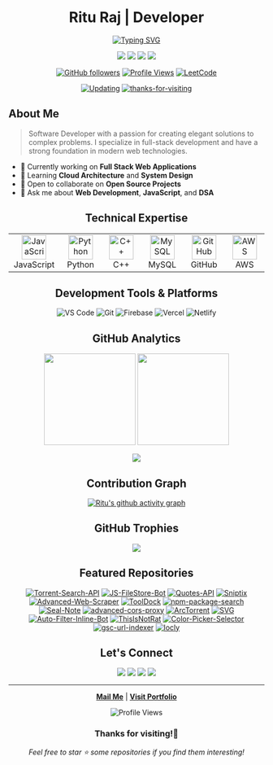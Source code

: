 <div align="center">
  
# Ritu Raj | Developer

[![Typing SVG](https://readme-typing-svg.herokuapp.com?font=Fira+Code&weight=500&size=28&pause=1000&color=3178C6&center=true&vCenter=true&random=false&width=600&lines=Full+Stack+Developer;Tech+Enthusiast;Open+Source+Contributor)](https://github.com/theriturajps)

[<img src="https://img.shields.io/badge/-Portfolio-3178C6?style=for-the-badge&logo=web&logoColor=white" />](https://go.exonoob.in/profile)
[<img src="https://img.shields.io/badge/Twitter-1DA1F2?style=for-the-badge&logo=x&logoColor=white" />](https://twitter.com/riturajps)
[<img src="https://img.shields.io/badge/Telegram-0077B5?style=for-the-badge&logo=telegram&logoColor=white" />](https://telegram.me/riturajps)
[<img src="https://img.shields.io/badge/Instagram-E4405F?style=for-the-badge&logo=instagram&logoColor=white" />](https://instagram.com/riturajps)

</div>

<div align="center">
  
[![GitHub followers](https://img.shields.io/github/followers/theriturajps?label=Follow&style=social)](https://github.com/theriturajps)
[![Profile Views](https://komarev.com/ghpvc/?username=theriturajps&label=Profile%20views&color=0e75b6&style=flat)](https://github.com/theriturajps)
[![LeetCode](https://img.shields.io/badge/dynamic/json?style=flat&labelColor=black&color=%23ffa116&label=Solved&query=solvedOverTotal&url=https%3A%2F%2Fleetcode-badge.vercel.app%2Fapi%2Fusers%2Ftheriturajps&logo=leetcode&logoColor=yellow)](https://leetcode.com/theriturajps/)

[![Updating](https://img.shields.io/badge/status-updating-brightgreen.svg)](https://github.com/theriturajps)
[![thanks-for-visiting](https://visitor-badge.laobi.icu/badge?page_id=theriturajps.theriturajps)](#thanks-for-visiting)

</div>

## About Me

> Software Developer with a passion for creating elegant solutions to complex problems. I specialize in full-stack development and have a strong foundation in modern web technologies.

- 🔭 Currently working on **Full Stack Web Applications**
- 🌱 Learning **Cloud Architecture** and **System Design**
- 👯 Open to collaborate on **Open Source Projects**
- 💬 Ask me about **Web Development**, **JavaScript**, and **DSA**

<div align="center">
  
## Technical Expertise

</div>

<table align="center">
  <tr>
    <td align="center" width="96">
      <img src="https://techstack-generator.vercel.app/js-icon.svg" alt="JavaScript" width="48" height="48" />
      <br>JavaScript
    </td>
    <td align="center" width="96">
      <img src="https://techstack-generator.vercel.app/python-icon.svg" alt="Python" width="48" height="48" />
      <br>Python
    </td>
    <td align="center" width="96">
      <img src="https://techstack-generator.vercel.app/cpp-icon.svg" alt="C++" width="48" height="48" />
      <br>C++
    </td>
    <td align="center" width="96">
      <img src="https://techstack-generator.vercel.app/mysql-icon.svg" alt="MySQL" width="48" height="48" />
      <br>MySQL
    </td>
    <td align="center" width="96">
      <img src="https://techstack-generator.vercel.app/github-icon.svg" alt="GitHub" width="48" height="48" />
      <br>GitHub
    </td>
    <td align="center" width="96">
      <img src="https://techstack-generator.vercel.app/aws-icon.svg" alt="AWS" width="48" height="48" />
      <br>AWS
    </td>
  </tr>
</table>

<div align="center">
  
## Development Tools & Platforms

![VS Code](https://img.shields.io/badge/VS_Code-007ACC?style=for-the-badge&logo=visual-studio-code&logoColor=white)
![Git](https://img.shields.io/badge/Git-F05032?style=for-the-badge&logo=git&logoColor=white)
![Firebase](https://img.shields.io/badge/Firebase-FFCA28?style=for-the-badge&logo=firebase&logoColor=black)
![Vercel](https://img.shields.io/badge/Vercel-000000?style=for-the-badge&logo=vercel&logoColor=white)
![Netlify](https://img.shields.io/badge/Netlify-00C7B7?style=for-the-badge&logo=netlify&logoColor=white)

## GitHub Analytics

<p align="center">
  <img height="180em" src="https://github-readme-stats.vercel.app/api?username=theriturajps&show_icons=true&theme=transparent&hide_border=true"/>
  <img height="180em" src="https://github-readme-stats.vercel.app/api/top-langs/?username=theriturajps&layout=compact&langs_count=8&theme=transparent&hide_border=true"/>
</p>

<p align="center">
  <img src="https://nirzak-streak-stats.vercel.app?user=theriturajps&theme=transparent&hide_border=true" />
</p>

## Contribution Graph

[![Ritu's github activity graph](https://github-readme-activity-graph.vercel.app/graph?username=theriturajps&theme=tokyo-night&hide_border=true&bg_color=transparent)](https://github.com/theriturajps)


## GitHub Trophies

<div align="center">
  <img src="https://github-profile-trophy.vercel.app/?username=theriturajps&theme=darkhub&row=1&column=8" />
</div>

## Featured Repositories

[![Torrent-Search-API](https://github-readme-stats.vercel.app/api/pin/?username=theriturajps&repo=Torrent-Search-API&show_icons=true&theme=transparent)](https://github.com/theriturajps/Torrent-Search-API)
[![JS-FileStore-Bot](https://github-readme-stats.vercel.app/api/pin/?username=theriturajps&repo=JS-FileStore-Bot&show_icons=true&theme=transparent)](https://github.com/theriturajps/JS-FileStore-Bot)
[![Quotes-API](https://github-readme-stats.vercel.app/api/pin/?username=theriturajps&repo=Quotes-API&show_icons=true&theme=transparent)](https://github.com/theriturajps/Quotes-API)
[![Sniptix](https://github-readme-stats.vercel.app/api/pin/?username=theriturajps&repo=Sniptix&show_icons=true&theme=transparent)](https://github.com/theriturajps/Sniptix)
[![Advanced-Web-Scraper](https://github-readme-stats.vercel.app/api/pin/?username=theriturajps&repo=Advanced-Web-Scraper&show_icons=true&theme=transparent)](https://github.com/theriturajps/Advanced-Web-Scraper)
[![ToolDock](https://github-readme-stats.vercel.app/api/pin/?username=theriturajps&repo=ToolDock&show_icons=true&theme=transparent)](https://github.com/theriturajps/ToolDock)
[![npm-package-search](https://github-readme-stats.vercel.app/api/pin/?username=theriturajps&repo=npm-package-search&show_icons=true&theme=transparent)](https://github.com/theriturajps/npm-package-search)
[![Seal-Note](https://github-readme-stats.vercel.app/api/pin/?username=theriturajps&repo=Seal-Note&show_icons=true&theme=transparent)](https://github.com/theriturajps/Seal-Note)
[![advanced-cors-proxy](https://github-readme-stats.vercel.app/api/pin/?username=theriturajps&repo=advanced-cors-proxy&show_icons=true&theme=transparent)](https://github.com/theriturajps/advanced-cors-proxy)
[![ArcTorrent](https://github-readme-stats.vercel.app/api/pin/?username=theriturajps&repo=ArcTorrent&show_icons=true&theme=transparent)](https://github.com/theriturajps/ArcTorrent)
[![SVG](https://github-readme-stats.vercel.app/api/pin/?username=theriturajps&repo=SVG&show_icons=true&theme=transparent)](https://github.com/theriturajps/SVG)
[![Auto-Filter-Inline-Bot](https://github-readme-stats.vercel.app/api/pin/?username=theriturajps&repo=Auto-Filter-Inline-Bot&show_icons=true&theme=transparent)](https://github.com/theriturajps/Auto-Filter-Inline-Bot)
[![ThisIsNotRat](https://github-readme-stats.vercel.app/api/pin/?username=theriturajps&repo=ThisIsNotRat&show_icons=true&theme=transparent)](https://github.com/theriturajps/ThisIsNotRat)
[![Color-Picker-Selector](https://github-readme-stats.vercel.app/api/pin/?username=theriturajps&repo=Color-Picker-Selector&show_icons=true&theme=transparent)](https://github.com/theriturajps/Color-Picker-Selector)
[![gsc-url-indexer](https://github-readme-stats.vercel.app/api/pin/?username=theriturajps&repo=gsc-url-indexer&show_icons=true&theme=transparent)](https://github.com/theriturajps/gsc-url-indexer)
[![locly](https://github-readme-stats.vercel.app/api/pin/?username=theriturajps&repo=locly&show_icons=true&theme=transparent)](https://github.com/theriturajps/locly)

</div>

<div align="center">

## Let's Connect

[<img src="https://img.shields.io/badge/LinkedIn-0077B5?style=for-the-badge&logo=linkedin&logoColor=white" />](https://linkedin.com/in/riturajps)
[<img src="https://img.shields.io/badge/Twitter-1DA1F2?style=for-the-badge&logo=x&logoColor=white" />](https://twitter.com/riturajps)
[<img src="https://img.shields.io/badge/Telegram-0077B5?style=for-the-badge&logo=telegram&logoColor=white" />](https://telegram.me/riturajps)
[<img src="https://img.shields.io/badge/Instagram-E4405F?style=for-the-badge&logo=instagram&logoColor=white" />](https://instagram.com/riturajps)

---

[**Mail Me**](mailto:iamriturajps@gmail.com) | [**Visit Portfolio**](https://go.exonoob.in/profile)

![Profile Views](https://komarev.com/ghpvc/?username=theriturajps&color=brightgreen)

</div>

<div align="center">
  
### Thanks for visiting!👋

_Feel free to star ⭐ some repositories if you find them interesting!_

</div>
